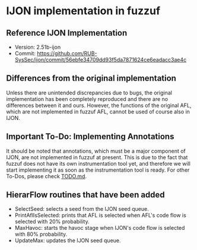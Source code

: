 # IJON implementation in fuzzuf

## Reference IJON Implementation

- Version: 2.51b-ijon
- Commit: https://github.com/RUB-SysSec/ijon/commit/56ebfe34709dd93f5da7871624ce6eadacc3ae4c

## Differences from the original implementation

Unless there are unintended discrepancies due to bugs, the original implementation has been completely reproduced and there are no differences between it and ours.
However, the functions of the original AFL, which are not implemented in fuzzuf AFL, cannot be used of course also in IJON.

## Important To-Do: Implementing Annotations

It should be noted that annotations, which must be a major component of IJON, are not implemented in fuzzuf at present.
This is due to the fact that fuzzuf does not have its own instrumentation tool yet, and therefore we will start implementing it as soon as the instrumentation tool is ready.
For other To-Dos, please check [TODO.md](https://github.com/fuzzuf/fuzzuf/blob/master/TODO.md).

## HierarFlow routines that have been added

- SelectSeed: selects a seed from the IJON seed queue.
- PrintAflIsSelected: prints that AFL is selected when AFL's code flow is selected with 20% probability.
- MaxHavoc: starts the havoc stage when IJON's code flow is selected with 80% probability.
- UpdateMax: updates the IJON seed queue.

